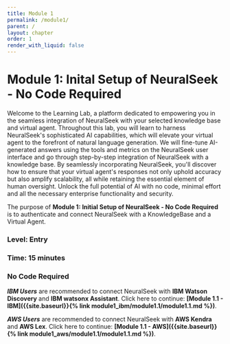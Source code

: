```yaml
---
title: Module 1
permalink: /module1/
parent: /
layout: chapter
order: 1
render_with_liquid: false
---
```


# Module 1: Inital Setup of NeuralSeek - No Code Required

Welcome to the Learning Lab, a platform dedicated to empowering you in the seamless integration of NeuralSeek with your selected knowledge base and virtual agent. Throughout this lab, you will learn to harness NeuralSeek's sophisticated AI capabilities, which will elevate your virtual agent to the forefront of natural language generation. We will fine-tune AI-generated answers using the tools and metrics on the NeuralSeek user interface and go through step-by-step integration of NeuralSeek with a knowledge base. By seamlessly incorporating NeuralSeek, you'll discover how to ensure that your virtual agent's responses not only uphold accuracy but also amplify scalability, all while retaining the essential element of human oversight. Unlock the full potential of AI with no code, minimal effort and all the necessary enterprise functionality and security.

The purpose of **Module 1: Initial Setup of NeuralSeek - No Code Required** is to authenticate and connect NeuralSeek with a KnowledgeBase and a Virtual Agent. 

### Level: Entry
### Time: 15 minutes
### No Code Required

**_IBM Users_** are recommended to connect NeuralSeek with **IBM Watson Discovery** and **IBM watsonx Assistant**. Click here to continue: **[Module 1.1 - IBM]({{site.baseurl}}{% link module1_ibm/module1.1/module1.1.md %})**.

**_AWS Users_** are recommended to connect NeuralSeek with **AWS Kendra** and **AWS Lex**. Click here to continue: **[Module 1.1 - AWS]({{site.baseurl}}{% link module1_aws/module1.1/module1.1.md %})**.
